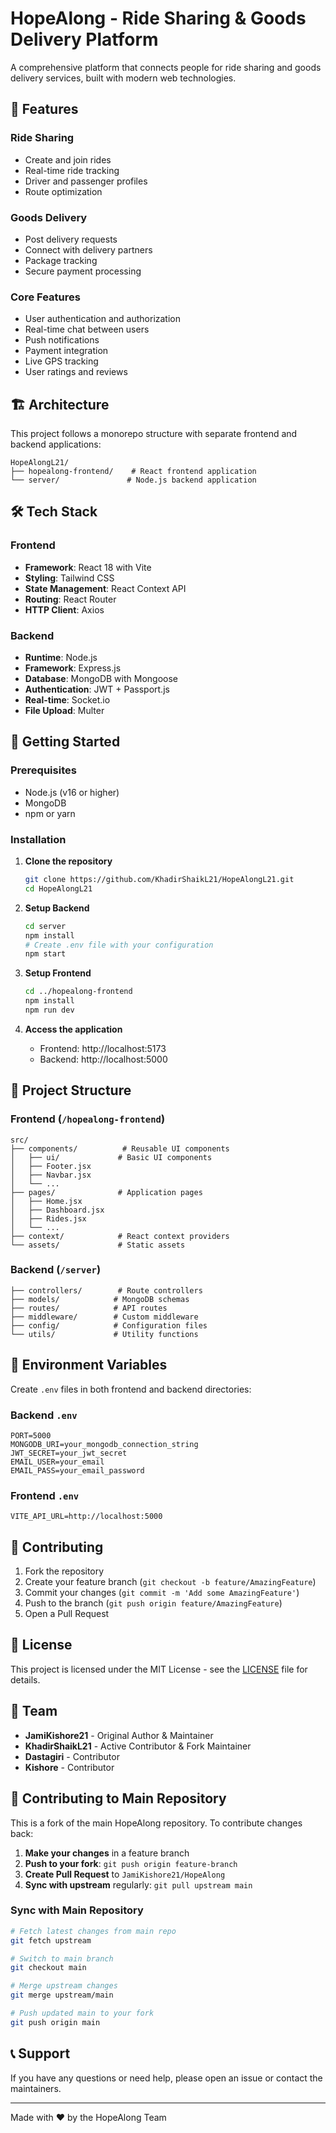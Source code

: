 # HopeAlong - Ride Sharing & Goods Delivery Platform

A comprehensive platform that connects people for ride sharing and goods delivery services, built with modern web technologies.

## 🚀 Features

### Ride Sharing

- Create and join rides
- Real-time ride tracking
- Driver and passenger profiles
- Route optimization

### Goods Delivery

- Post delivery requests
- Connect with delivery partners
- Package tracking
- Secure payment processing

### Core Features

- User authentication and authorization
- Real-time chat between users
- Push notifications
- Payment integration
- Live GPS tracking
- User ratings and reviews

## 🏗️ Architecture

This project follows a monorepo structure with separate frontend and backend applications:

```
HopeAlongL21/
├── hopealong-frontend/    # React frontend application
└── server/               # Node.js backend application
```

## 🛠️ Tech Stack

### Frontend

- **Framework**: React 18 with Vite
- **Styling**: Tailwind CSS
- **State Management**: React Context API
- **Routing**: React Router
- **HTTP Client**: Axios

### Backend

- **Runtime**: Node.js
- **Framework**: Express.js
- **Database**: MongoDB with Mongoose
- **Authentication**: JWT + Passport.js
- **Real-time**: Socket.io
- **File Upload**: Multer

## 🚦 Getting Started

### Prerequisites

- Node.js (v16 or higher)
- MongoDB
- npm or yarn

### Installation

1. **Clone the repository**

   ```bash
   git clone https://github.com/KhadirShaikL21/HopeAlongL21.git
   cd HopeAlongL21
   ```

2. **Setup Backend**

   ```bash
   cd server
   npm install
   # Create .env file with your configuration
   npm start
   ```

3. **Setup Frontend**

   ```bash
   cd ../hopealong-frontend
   npm install
   npm run dev
   ```

4. **Access the application**
   - Frontend: http://localhost:5173
   - Backend: http://localhost:5000

## 📁 Project Structure

### Frontend (`/hopealong-frontend`)

```
src/
├── components/          # Reusable UI components
│   ├── ui/             # Basic UI components
│   ├── Footer.jsx
│   ├── Navbar.jsx
│   └── ...
├── pages/              # Application pages
│   ├── Home.jsx
│   ├── Dashboard.jsx
│   ├── Rides.jsx
│   └── ...
├── context/            # React context providers
└── assets/             # Static assets
```

### Backend (`/server`)

```
├── controllers/        # Route controllers
├── models/            # MongoDB schemas
├── routes/            # API routes
├── middleware/        # Custom middleware
├── config/            # Configuration files
└── utils/             # Utility functions
```

## 🔧 Environment Variables

Create `.env` files in both frontend and backend directories:

### Backend `.env`

```
PORT=5000
MONGODB_URI=your_mongodb_connection_string
JWT_SECRET=your_jwt_secret
EMAIL_USER=your_email
EMAIL_PASS=your_email_password
```

### Frontend `.env`

```
VITE_API_URL=http://localhost:5000
```

## 🤝 Contributing

1. Fork the repository
2. Create your feature branch (`git checkout -b feature/AmazingFeature`)
3. Commit your changes (`git commit -m 'Add some AmazingFeature'`)
4. Push to the branch (`git push origin feature/AmazingFeature`)
5. Open a Pull Request

## 📝 License

This project is licensed under the MIT License - see the [LICENSE](LICENSE) file for details.

## 👥 Team

- **JamiKishore21** - Original Author & Maintainer
- **KhadirShaikL21** - Active Contributor & Fork Maintainer
- **Dastagiri** - Contributor
- **Kishore** - Contributor

## 🔄 Contributing to Main Repository

This is a fork of the main HopeAlong repository. To contribute changes back:

1. **Make your changes** in a feature branch
2. **Push to your fork**: `git push origin feature-branch`
3. **Create Pull Request** to `JamiKishore21/HopeAlong`
4. **Sync with upstream** regularly: `git pull upstream main`

### Sync with Main Repository

```bash
# Fetch latest changes from main repo
git fetch upstream

# Switch to main branch
git checkout main

# Merge upstream changes
git merge upstream/main

# Push updated main to your fork
git push origin main
```

## 📞 Support

If you have any questions or need help, please open an issue or contact the maintainers.

---

Made with ❤️ by the HopeAlong Team
